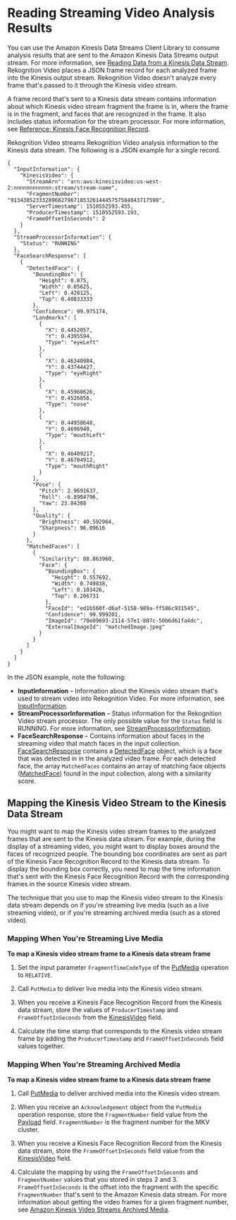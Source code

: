 # Reading Streaming Video Analysis Results<a name="streaming-video-kinesis-output"></a>

You can use the Amazon Kinesis Data Streams Client Library to consume analysis results that are sent to the Amazon Kinesis Data Streams output stream\. For more information, see [Reading Data from a Kinesis Data Stream](http://docs.aws.amazon.com/streams/latest/dev/building-consumers.html)\. Rekognition Video places a JSON frame record for each analyzed frame into the Kinesis output stream\. Rekognition Video doesn't analyze every frame that's passed to it through the Kinesis video stream\. 

A frame record that's sent to a Kinesis data stream contains information about which Kinesis video stream fragment the frame is in, where the frame is in the fragment, and faces that are recognized in the frame\. It also includes status information for the stream processor\. For more information, see [Reference: Kinesis Face Recognition Record](streaming-video-kinesis-output-reference.md)\.

Rekognition Video streams Rekognition Video analysis information to the Kinesis data stream\. The following is a JSON example for a single record\. 

```
{
  "InputInformation": {
    "KinesisVideo": {
      "StreamArn": "arn:aws:kinesisvideo:us-west-2:nnnnnnnnnnnn:stream/stream-name",
      "FragmentNumber": "91343852333289682796718532614445757584843717598",
      "ServerTimestamp": 1510552593.455,
      "ProducerTimestamp": 1510552593.193,
      "FrameOffsetInSeconds": 2
    }
  },
  "StreamProcessorInformation": {
    "Status": "RUNNING"
  },
  "FaceSearchResponse": [
    {
      "DetectedFace": {
        "BoundingBox": {
          "Height": 0.075,
          "Width": 0.05625,
          "Left": 0.428125,
          "Top": 0.40833333
        },
        "Confidence": 99.975174,
        "Landmarks": [
          {
            "X": 0.4452057,
            "Y": 0.4395594,
            "Type": "eyeLeft"
          },
          {
            "X": 0.46340984,
            "Y": 0.43744427,
            "Type": "eyeRight"
          },
          {
            "X": 0.45960626,
            "Y": 0.4526856,
            "Type": "nose"
          },
          {
            "X": 0.44958648,
            "Y": 0.4696949,
            "Type": "mouthLeft"
          },
          {
            "X": 0.46409217,
            "Y": 0.46704912,
            "Type": "mouthRight"
          }
        ],
        "Pose": {
          "Pitch": 2.9691637,
          "Roll": -6.8904796,
          "Yaw": 23.84388
        },
        "Quality": {
          "Brightness": 40.592964,
          "Sharpness": 96.09616
        }
      },
      "MatchedFaces": [
        {
          "Similarity": 88.863960,
          "Face": {
            "BoundingBox": {
              "Height": 0.557692,
              "Width": 0.749838,
              "Left": 0.103426,
              "Top": 0.206731
            },
            "FaceId": "ed1b560f-d6af-5158-989a-ff586c931545",
            "Confidence": 99.999201,
            "ImageId": "70e09693-2114-57e1-807c-50b6d61fa4dc",
            "ExternalImageId": "matchedImage.jpeg"
          }
        }
      ]
    }
  ]
}
```

In the JSON example, note the following:
+ **InputInformation** – Information about the Kinesis video stream that's used to stream video into Rekognition Video\. For more information, see [InputInformation](streaming-video-kinesis-output-reference-inputinformation.md)\.
+ **StreamProcessorInformation** – Status information for the Rekognition Video stream processor\. The only possible value for the `Status` field is RUNNING\. For more information, see [StreamProcessorInformation](streaming-video-kinesis-output-reference-streamprocessorinformation.md)\.
+ **FaceSearchResponse** – Contains information about faces in the streaming video that match faces in the input collection\. [FaceSearchResponse](streaming-video-kinesis-output-reference-facesearchresponse.md) contains a [DetectedFace](streaming-video-kinesis-output-reference-detectedface.md) object, which is a face that was detected in in the analyzed video frame\. For each detected face, the array `MatchedFaces` contains an array of matching face objects \([MatchedFace](streaming-video-kinesis-output-reference-facematch.md)\) found in the input collection, along with a similarity score\. 

## Mapping the Kinesis Video Stream to the Kinesis Data Stream<a name="mapping-streams"></a>

You might want to map the Kinesis video stream frames to the analyzed frames that are sent to the Kinesis data stream\. For example, during the display of a streaming video, you might want to display boxes around the faces of recognized people\. The bounding box coordinates are sent as part of the Kinesis Face Recognition Record to the Kinesis data stream\. To display the bounding box correctly, you need to map the time information that's sent with the Kinesis Face Recognition Record with the corresponding frames in the source Kinesis video stream\.

The technique that you use to map the Kinesis video stream to the Kinesis data stream depends on if you're streaming live media \(such as a live streaming video\), or if you're streaming archived media \(such as a stored video\)\.

### Mapping When You're Streaming Live Media<a name="mapping-streaming-video"></a>

**To map a Kinesis video stream frame to a Kinesis data stream frame**

1. Set the input parameter `FragmentTimeCodeType` of the [PutMedia](http://docs.aws.amazon.com/kinesisvideostreams/latest/dg/API_dataplane_PutMedia.html) operation to `RELATIVE`\. 

1. Call `PutMedia` to deliver live media into the Kinesis video stream\.

1. When you receive a Kinesis Face Recognition Record from the Kinesis data stream, store the values of `ProducerTimestamp` and `FrameOffsetInSeconds` from the [KinesisVideo](streaming-video-kinesis-output-reference-kinesisvideostreams-kinesisvideo.md) field\.

1. Calculate the time stamp that corresponds to the Kinesis video stream frame by adding the `ProducerTimestamp` and `FrameOffsetInSeconds` field values together\. 

### Mapping When You're Streaming Archived Media<a name="map-stored-video"></a>

**To map a Kinesis video stream frame to a Kinesis data stream frame**

1. Call [PutMedia](http://docs.aws.amazon.com/kinesisvideostreams/latest/dg/API_dataplane_PutMedia.html) to deliver archived media into the Kinesis video stream\.

1. When you receive an `Acknowledgement` object from the `PutMedia` operation response, store the `FragmentNumber` field value from the [Payload](http://docs.aws.amazon.com/kinesisvideostreams/latest/dg/API_dataplane_PutMedia.html#API_dataplane_PutMedia_ResponseSyntax) field\. `FragmentNumber` is the fragment number for the MKV cluster\. 

1. When you receive a Kinesis Face Recognition Record from the Kinesis data stream, store the `FrameOffsetInSeconds` field value from the [KinesisVideo](streaming-video-kinesis-output-reference-kinesisvideostreams-kinesisvideo.md) field\. 

1. Calculate the mapping by using the `FrameOffsetInSeconds` and `FragmentNumber` values that you stored in steps 2 and 3\. `FrameOffsetInSeconds` is the offset into the fragment with the specific `FragmentNumber` that's sent to the Amazon Kinesis data stream\. For more information about getting the video frames for a given fragment number, see [Amazon Kinesis Video Streams Archived Media](http://docs.aws.amazon.com/kinesisvideostreams/latest/dg/API_Operations_Amazon_Kinesis_Video_Streams_Archived_Media.html)\.
